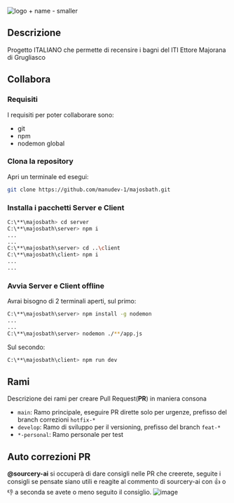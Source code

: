 ![logo +  name - smaller](https://github.com/user-attachments/assets/e2595e18-91e1-4a14-868c-f94a91be75ac)

## Descrizione
Progetto ITALIANO che permette di recensire i bagni del ITI Ettore Majorana di Grugliasco

## Collabora

### Requisiti
I requisiti per poter collaborare sono:
- git
- npm
- nodemon global

### Clona la repository
Apri un terminale ed esegui:
```bash
git clone https://github.com/manudev-1/majosbath.git
```

### Installa i pacchetti Server e Client
```bash
C:\**\majosbath> cd server
C:\**\majosbath\server> npm i
...
...
C:\**\majosbath\server> cd ..\client
C:\**\majosbath\client> npm i
...
...
```

### Avvia Server e Client offline
Avrai bisogno di 2 terminali aperti, sul primo:
```bash
C:\**\majosbath\server> npm install -g nodemon
...
...
C:\**\majosbath\server> nodemon ./**/app.js
```
Sul secondo:
```bash
C:\**\majosbath\client> npm run dev 
```

## Rami
Descrizione dei rami per creare Pull Request(**PR**) in maniera consona

- `main`: Ramo principale, eseguire PR dirette solo per urgenze, prefisso del branch correzioni `hotfix-*`
- `develop`: Ramo di sviluppo per il versioning, prefisso del branch `feat-*`
- `*-personal`: Ramo personale per test

## Auto correzioni PR
**@sourcery-ai** si occuperà di dare consigli nelle PR che creerete, seguite i consigli se pensate siano utili e reagite al commento di sourcery-ai con 👍 o 👎 a seconda se avete o meno seguito il consiglio.
![image](https://github.com/user-attachments/assets/dd3c49d5-46fe-4290-a9f1-f19a7bea9408)
